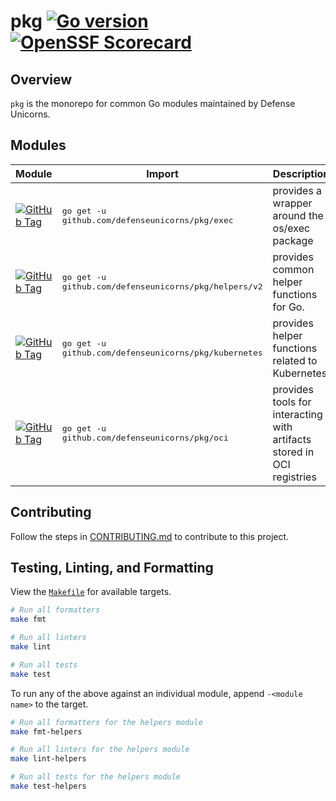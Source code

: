 # pkg [![Go version](https://img.shields.io/github/go-mod/go-version/defenseunicorns/pkg?filename=helpers/go.mod)](https://go.dev/) [![OpenSSF Scorecard](https://api.securityscorecards.dev/projects/github.com/defenseunicorns/pkg/badge)](https://securityscorecards.dev/viewer/?uri=github.com/defenseunicorns/pkg)

## Overview

`pkg` is the monorepo for common Go modules maintained by Defense Unicorns.

## Modules

| Module | Import | Description |
| --- | --- | --- |
| [![GitHub Tag](https://img.shields.io/github/v/tag/defenseunicorns/pkg?sort=date&filter=exec%2F*&label)](https://pkg.go.dev/github.com/defenseunicorns/pkg/exec) | <pre lang="bash">go get -u github.com/defenseunicorns/pkg/exec</pre> | provides a wrapper around the os/exec package |
| [![GitHub Tag](https://img.shields.io/github/v/tag/defenseunicorns/pkg?sort=date&filter=helpers%2F*&label)](https://pkg.go.dev/github.com/defenseunicorns/pkg/helpers/v2) | <pre lang="bash">go get -u github.com/defenseunicorns/pkg/helpers/v2</pre> | provides common helper functions for Go. |
| [![GitHub Tag](https://img.shields.io/github/v/tag/defenseunicorns/pkg?sort=date&filter=kubernetes%2F*&label)](https://pkg.go.dev/github.com/defenseunicorns/pkg/kubernetes) | <pre lang="bash">go get -u github.com/defenseunicorns/pkg/kubernetes</pre> | provides helper functions related to Kubernetes. |
| [![GitHub Tag](https://img.shields.io/github/v/tag/defenseunicorns/pkg?sort=date&filter=oci%2F*&label)](https://pkg.go.dev/github.com/defenseunicorns/pkg/oci) | <pre lang="bash">go get -u github.com/defenseunicorns/pkg/oci</pre> | provides tools for interacting with artifacts stored in OCI registries |

## Contributing

Follow the steps in [CONTRIBUTING.md](./.github/CONTRIBUTING.md) to contribute to this project.

## Testing, Linting, and Formatting

View the [`Makefile`](Makefile) for available targets.

```bash
# Run all formatters
make fmt

# Run all linters
make lint

# Run all tests
make test
```

To run any of the above against an individual module, append `-<module name>` to the target.

```bash
# Run all formatters for the helpers module
make fmt-helpers

# Run all linters for the helpers module
make lint-helpers

# Run all tests for the helpers module
make test-helpers
```
